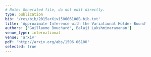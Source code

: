 ```yaml
---
# Note: Generated file, do not edit directly.
type: publication
bib: '/res/bib/2015arXiv150606100B.bib.txt'
title: 'Approximate Inference with the Variational Holder Bound'
authors: ['Guillaume Bouchard','Balaji Lakshminarayanan']
venue_type: international
venue: 'arxiv'
pdf: 'http://arxiv.org/abs/1506.06100'
selected: true
---
```

